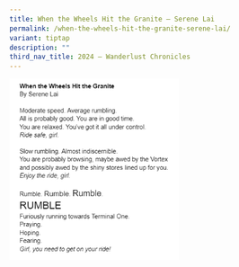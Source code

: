 ```yaml
---
title: When the Wheels Hit the Granite – Serene Lai
permalink: /when-the-wheels-hit-the-granite-serene-lai/
variant: tiptap
description: ""
third_nav_title: 2024 – Wanderlust Chronicles
---
```

<p></p>
<div class="isomer-image-wrapper">
<img style="width: 60%;" height="auto" width="100%" alt="" src="/images/Serene_SWI.png">
</div>
<p>
<br>
</p>